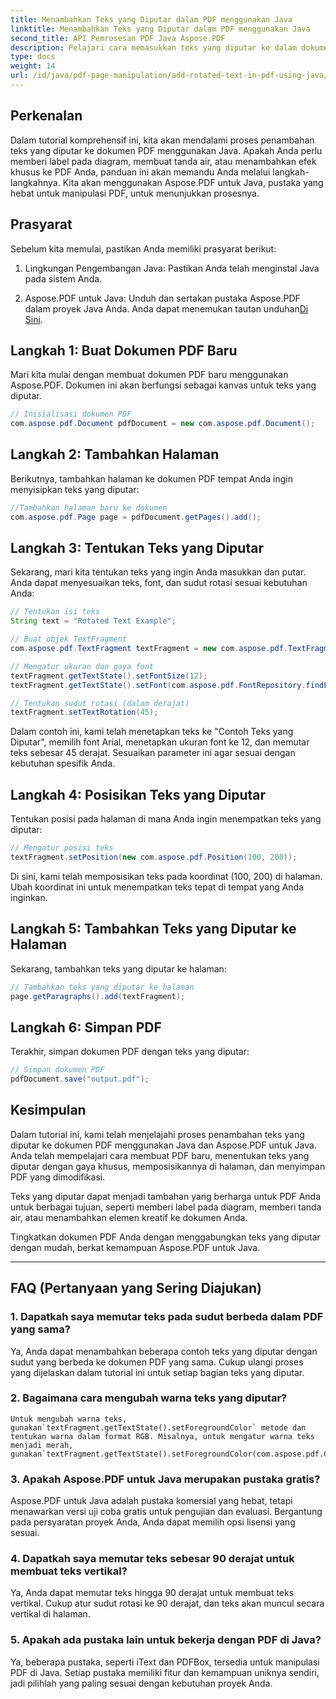 ```yaml
---
title: Menambahkan Teks yang Diputar dalam PDF menggunakan Java
linktitle: Menambahkan Teks yang Diputar dalam PDF menggunakan Java
second_title: API Pemrosesan PDF Java Aspose.PDF
description: Pelajari cara memasukkan teks yang diputar ke dalam dokumen PDF menggunakan Java. Ikuti panduan langkah demi langkah terperinci ini dengan contoh kode untuk menyempurnakan PDF Anda dengan teks yang diputar.
type: docs
weight: 14
url: /id/java/pdf-page-manipulation/add-rotated-text-in-pdf-using-java/
---
```


## Perkenalan

Dalam tutorial komprehensif ini, kita akan mendalami proses penambahan teks yang diputar ke dokumen PDF menggunakan Java. Apakah Anda perlu memberi label pada diagram, membuat tanda air, atau menambahkan efek khusus ke PDF Anda, panduan ini akan memandu Anda melalui langkah-langkahnya. Kita akan menggunakan Aspose.PDF untuk Java, pustaka yang hebat untuk manipulasi PDF, untuk menunjukkan prosesnya.

## Prasyarat

Sebelum kita memulai, pastikan Anda memiliki prasyarat berikut:

1. Lingkungan Pengembangan Java: Pastikan Anda telah menginstal Java pada sistem Anda.

2.  Aspose.PDF untuk Java: Unduh dan sertakan pustaka Aspose.PDF dalam proyek Java Anda. Anda dapat menemukan tautan unduhan[Di Sini](https://releases.aspose.com/pdf/java/).

## Langkah 1: Buat Dokumen PDF Baru

Mari kita mulai dengan membuat dokumen PDF baru menggunakan Aspose.PDF. Dokumen ini akan berfungsi sebagai kanvas untuk teks yang diputar.

```java
// Inisialisasi dokumen PDF
com.aspose.pdf.Document pdfDocument = new com.aspose.pdf.Document();
```

## Langkah 2: Tambahkan Halaman

Berikutnya, tambahkan halaman ke dokumen PDF tempat Anda ingin menyisipkan teks yang diputar:

```java
//Tambahkan halaman baru ke dokumen
com.aspose.pdf.Page page = pdfDocument.getPages().add();
```

## Langkah 3: Tentukan Teks yang Diputar

Sekarang, mari kita tentukan teks yang ingin Anda masukkan dan putar. Anda dapat menyesuaikan teks, font, dan sudut rotasi sesuai kebutuhan Anda:

```java
// Tentukan isi teks
String text = "Rotated Text Example";

// Buat objek TextFragment
com.aspose.pdf.TextFragment textFragment = new com.aspose.pdf.TextFragment(text);

// Mengatur ukuran dan gaya font
textFragment.getTextState().setFontSize(12);
textFragment.getTextState().setFont(com.aspose.pdf.FontRepository.findFont("Arial"));

// Tentukan sudut rotasi (dalam derajat)
textFragment.setTextRotation(45);
```

Dalam contoh ini, kami telah menetapkan teks ke "Contoh Teks yang Diputar", memilih font Arial, menetapkan ukuran font ke 12, dan memutar teks sebesar 45 derajat. Sesuaikan parameter ini agar sesuai dengan kebutuhan spesifik Anda.

## Langkah 4: Posisikan Teks yang Diputar

Tentukan posisi pada halaman di mana Anda ingin menempatkan teks yang diputar:

```java
// Mengatur posisi teks
textFragment.setPosition(new com.aspose.pdf.Position(100, 200));
```

Di sini, kami telah memposisikan teks pada koordinat (100, 200) di halaman. Ubah koordinat ini untuk menempatkan teks tepat di tempat yang Anda inginkan.

## Langkah 5: Tambahkan Teks yang Diputar ke Halaman

Sekarang, tambahkan teks yang diputar ke halaman:

```java
// Tambahkan teks yang diputar ke halaman
page.getParagraphs().add(textFragment);
```

## Langkah 6: Simpan PDF

Terakhir, simpan dokumen PDF dengan teks yang diputar:

```java
// Simpan dokumen PDF
pdfDocument.save("output.pdf");
```

## Kesimpulan

Dalam tutorial ini, kami telah menjelajahi proses penambahan teks yang diputar ke dokumen PDF menggunakan Java dan Aspose.PDF untuk Java. Anda telah mempelajari cara membuat PDF baru, menentukan teks yang diputar dengan gaya khusus, memposisikannya di halaman, dan menyimpan PDF yang dimodifikasi.

Teks yang diputar dapat menjadi tambahan yang berharga untuk PDF Anda untuk berbagai tujuan, seperti memberi label pada diagram, memberi tanda air, atau menambahkan elemen kreatif ke dokumen Anda.

Tingkatkan dokumen PDF Anda dengan menggabungkan teks yang diputar dengan mudah, berkat kemampuan Aspose.PDF untuk Java.

---

## FAQ (Pertanyaan yang Sering Diajukan)

### 1. Dapatkah saya memutar teks pada sudut berbeda dalam PDF yang sama?
   Ya, Anda dapat menambahkan beberapa contoh teks yang diputar dengan sudut yang berbeda ke dokumen PDF yang sama. Cukup ulangi proses yang dijelaskan dalam tutorial ini untuk setiap bagian teks yang diputar.

### 2. Bagaimana cara mengubah warna teks yang diputar?
    Untuk mengubah warna teks, gunakan`textFragment.getTextState().setForegroundColor` metode dan tentukan warna dalam format RGB. Misalnya, untuk mengatur warna teks menjadi merah, gunakan`textFragment.getTextState().setForegroundColor(com.aspose.pdf.Color.getRed());`.

### 3. Apakah Aspose.PDF untuk Java merupakan pustaka gratis?
   Aspose.PDF untuk Java adalah pustaka komersial yang hebat, tetapi menawarkan versi uji coba gratis untuk pengujian dan evaluasi. Bergantung pada persyaratan proyek Anda, Anda dapat memilih opsi lisensi yang sesuai.

### 4. Dapatkah saya memutar teks sebesar 90 derajat untuk membuat teks vertikal?
   Ya, Anda dapat memutar teks hingga 90 derajat untuk membuat teks vertikal. Cukup atur sudut rotasi ke 90 derajat, dan teks akan muncul secara vertikal di halaman.

### 5. Apakah ada pustaka lain untuk bekerja dengan PDF di Java?
   Ya, beberapa pustaka, seperti iText dan PDFBox, tersedia untuk manipulasi PDF di Java. Setiap pustaka memiliki fitur dan kemampuan uniknya sendiri, jadi pilihlah yang paling sesuai dengan kebutuhan proyek Anda.